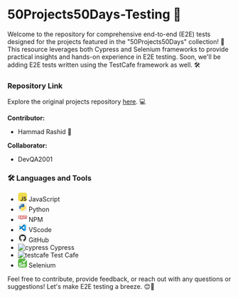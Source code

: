 # 50Projects50Days-Testing 🚀

Welcome to the repository for comprehensive end-to-end (E2E) tests designed for the projects featured in the "50Projects50Days" collection! 🎉 This resource leverages both Cypress and Selenium frameworks to provide practical insights and hands-on experience in E2E testing. Soon, we'll be adding E2E tests written using the TestCafe framework as well. 🛠️

### Repository Link
Explore the original projects repository [here](https://github.com/bradtraversy/50projects50days). 💻

**Contributor:** 
- Hammad Rashid 🙌

**Collaborator:**
- DevQA2001

### 🛠️ Languages and Tools
- <img src="https://github.com/tandpfun/skill-icons/blob/main/icons/JavaScript.svg" title="JavaScript" alt="JavaScript" width="20" height="20"/> JavaScript
- <img src="https://github.com/tandpfun/skill-icons/blob/main/icons/Python-Light.svg" title="Python" alt="Python" width="20" height="20"/> Python
- <img src="https://github.com/devicons/devicon/blob/master/icons/npm/npm-original-wordmark.svg" title="NPM" alt="npm" width="20" height="20"/> NPM
- <img src="https://github.com/tandpfun/skill-icons/blob/main/icons/VSCode-Light.svg" title="VScode" alt="VSC" width="20" height="20"/> VScode
- <img src="https://github.com/tandpfun/skill-icons/blob/main/icons/Github-Light.svg" title="Github" alt="github" width="20" height="20"/> GitHub
- <img src="https://static-00.iconduck.com/assets.00/cypress-icon-512x511-29zvfts6.png" title="Cypress" alt="cypress" width="20" height="20"/> Cypress
- <img src="https://www.svgrepo.com/show/374124/testcafe.svg" title="Test Cafe" alt="testcafe" width="30" height="25"/> Test Cafe
- <img src="https://github.com/tandpfun/skill-icons/blob/main/icons/Selenium.svg" title="Selenium" alt="Selenium" width="20" height="20"/> Selenium

Feel free to contribute, provide feedback, or reach out with any questions or suggestions! Let's make E2E testing a breeze. 😊🚀
